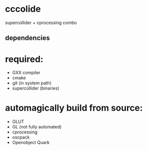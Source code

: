 # cccolide
supercollider + cprocessing combo

## dependencies
# required:
* GXX compiler
* cmake
* git (in system path)
* supercollider (binaries)

# automagically build from source:
* GLUT
* GL (not fully automated)
* cprocessing
* oscpack
* Openobject Quark
